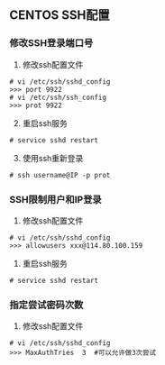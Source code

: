 ## CENTOS SSH配置
### 修改SSH登录端口号
1. 修改ssh配置文件
```
# vi /etc/ssh/sshd_config
>>> port 9922
# vi /etc/ssh/ssh_config
>>> prot 9922
```
2. 重启ssh服务
```
# service sshd restart
```
3. 使用ssh重新登录
```
# ssh username@IP -p prot
```

### SSH限制用户和IP登录
1. 修改ssh配置文件
```
# vi /etc/ssh/sshd_config
>>> allowusers xxx@114.80.100.159
```
1. 重启ssh服务
```
# service sshd restart
```

### 指定尝试密码次数
1. 修改ssh配置文件
```
# vi /etc/ssh/sshd_config
>>> MaxAuthTries  3  #可以允许做3次尝试
```
